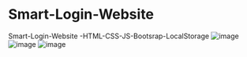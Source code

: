 # Smart-Login-Website
Smart-Login-Website -HTML-CSS-JS-Bootsrap-LocalStorage
![image](https://github.com/user-attachments/assets/db7708c2-3d6b-4cdc-8112-171a6d592846)
![image](https://github.com/user-attachments/assets/e19bb7ce-2fb6-435f-86d6-4c4de85a44c0)
![image](https://github.com/user-attachments/assets/73f576b5-1e2e-4897-b4fe-ca416a225776)
